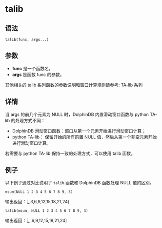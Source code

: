 # talib

## 语法

`talib(func, args...)`

## 参数

* **func** 是一个函数名。
* **args** 是函数 func 的参数。

其他相关的 talib 系列函数的参数说明和窗口计算规则请参考: [TA-lib 系列](../themes/TAlib.md)

## 详情

当 args 的前几个元素为 NULL 时，DolphinDB 内置滑动窗口函数与 python TA-lib 的处理方式不同：

* DolphinDB 滑动窗口函数：窗口从第一个元素开始进行滑动窗口计算；
* python TA-lib： 保留开始的所有前置 NULL 值，然后从第一个非空元素开始进行滑动窗口计算。

若需要与 python TA-lib 保持一致的处理方式，可以使用 talib 函数。

## 例子

以下例子通过对比说明了 `talib` 函数和 DolphinDB 函数处理 NULL 值的区别。

```
msum(NULL 1 2 3 4 5 6 7 8 9, 3)
```

输出返回：[,,3,6,9,12,15,18,21,24]

```
talib(msum, NULL 1 2 3 4 5 6 7 8 9, 3)
```

输出返回：[,,,6,9,12,15,18,21,24]

